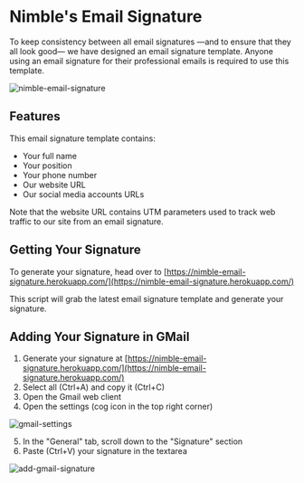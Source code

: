 # Nimble's Email Signature

To keep consistency between all email signatures &mdash;and to ensure that they all look good&mdash; we have designed an email signature template. Anyone using an email signature for their professional emails is required to use this template.

![nimble-email-signature](https://i.imgur.com/FPEcJbD.png)

## Features

This email signature template contains:

- Your full name
- Your position
- Your phone number
- Our website URL
- Our social media accounts URLs

Note that the website URL contains UTM parameters used to track web traffic to our site from an email signature.

## Getting Your Signature

To generate your signature, head over to [https://nimble-email-signature.herokuapp.com/](https://nimble-email-signature.herokuapp.com/)

This script will grab the latest email signature template and generate your signature.

## Adding Your Signature in GMail

1. Generate your signature at [https://nimble-email-signature.herokuapp.com/](https://nimble-email-signature.herokuapp.com/)
2. Select all (Ctrl+A) and copy it (Ctrl+C)
3. Open the Gmail web client
4. Open the settings (cog icon in the top right corner)

![gmail-settings](https://i.imgur.com/N0wtfDF.png)

5. In the "General" tab, scroll down to the "Signature" section
6. Paste (Ctrl+V) your signature in the textarea

![add-gmail-signature](https://i.imgur.com/md8ScD4.gif)